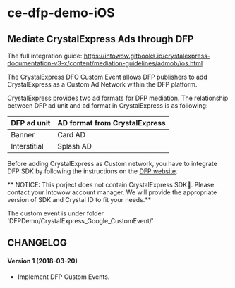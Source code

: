 # ce-dfp-demo-iOS

## Mediate CrystalExpress Ads through DFP

The full integration guide: https://intowow.gitbooks.io/crystalexpress-documentation-v3-x/content/mediation-guidelines/admob/ios.html

The CrystalExpress DFO Custom Event allows DFP publishers to add CrystalExpress as a Custom Ad Network within the DFP platform.

CrystalExpress provides two ad formats for DFP mediation. The relationship between DFP ad unit and ad format in CrystalExpress is as following:

| DFP ad unit | AD format from CrystalExpress |
| --- | --- |
| Banner | Card AD |
| Interstitial | Splash AD |

Before adding CrystalExpress as Custom network, you have to integrate DFP SDK by following the instructions on the [DFP website](https://developers.google.com/mobile-ads-sdk/docs/dfp/ios/quick-start).


** NOTICE: This porject does not contain CrystalExpress SDK. Please contact your Intowow account manager. We will provide the appropriate version of SDK and Crystal ID to fit your needs.**

The custom event is under folder 'DFPDemo/CrystalExpress_Google_CustomEvent/'


## CHANGELOG

#### Version 1 (2018-03-20)
* Implement DFP Custom Events.